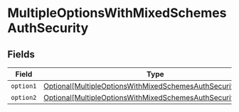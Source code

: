# MultipleOptionsWithMixedSchemesAuthSecurity


## Fields

| Field                                                                                                                                         | Type                                                                                                                                          | Required                                                                                                                                      | Description                                                                                                                                   |
| --------------------------------------------------------------------------------------------------------------------------------------------- | --------------------------------------------------------------------------------------------------------------------------------------------- | --------------------------------------------------------------------------------------------------------------------------------------------- | --------------------------------------------------------------------------------------------------------------------------------------------- |
| `option1`                                                                                                                                     | [Optional[MultipleOptionsWithMixedSchemesAuthSecurityOption1]](../../models/operations/multipleoptionswithmixedschemesauthsecurityoption1.md) | :heavy_minus_sign:                                                                                                                            | N/A                                                                                                                                           |
| `option2`                                                                                                                                     | [Optional[MultipleOptionsWithMixedSchemesAuthSecurityOption2]](../../models/operations/multipleoptionswithmixedschemesauthsecurityoption2.md) | :heavy_minus_sign:                                                                                                                            | N/A                                                                                                                                           |